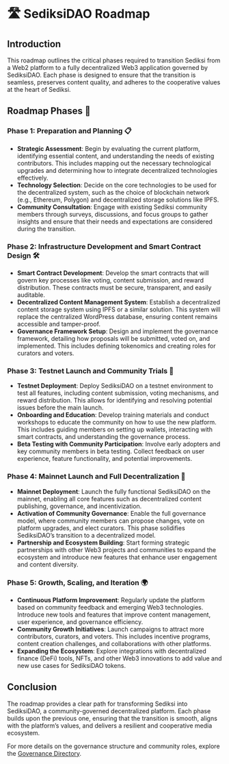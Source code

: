 # 🛣️ SediksiDAO Roadmap

## Introduction
This roadmap outlines the critical phases required to transition Sediksi from a Web2 platform to a fully decentralized Web3 application governed by SediksiDAO. Each phase is designed to ensure that the transition is seamless, preserves content quality, and adheres to the cooperative values at the heart of Sediksi.

## Roadmap Phases 🌱

### Phase 1: Preparation and Planning 📋
- **Strategic Assessment**: Begin by evaluating the current platform, identifying essential content, and understanding the needs of existing contributors. This includes mapping out the necessary technological upgrades and determining how to integrate decentralized technologies effectively.
- **Technology Selection**: Decide on the core technologies to be used for the decentralized system, such as the choice of blockchain network (e.g., Ethereum, Polygon) and decentralized storage solutions like IPFS.
- **Community Consultation**: Engage with existing Sediksi community members through surveys, discussions, and focus groups to gather insights and ensure that their needs and expectations are considered during the transition.

### Phase 2: Infrastructure Development and Smart Contract Design 🛠️
- **Smart Contract Development**: Develop the smart contracts that will govern key processes like voting, content submission, and reward distribution. These contracts must be secure, transparent, and easily auditable.
- **Decentralized Content Management System**: Establish a decentralized content storage system using IPFS or a similar solution. This system will replace the centralized WordPress database, ensuring content remains accessible and tamper-proof.
- **Governance Framework Setup**: Design and implement the governance framework, detailing how proposals will be submitted, voted on, and implemented. This includes defining tokenomics and creating roles for curators and voters.

### Phase 3: Testnet Launch and Community Trials 🧪
- **Testnet Deployment**: Deploy SediksiDAO on a testnet environment to test all features, including content submission, voting mechanisms, and reward distribution. This allows for identifying and resolving potential issues before the main launch.
- **Onboarding and Education**: Develop training materials and conduct workshops to educate the community on how to use the new platform. This includes guiding members on setting up wallets, interacting with smart contracts, and understanding the governance process.
- **Beta Testing with Community Participation**: Involve early adopters and key community members in beta testing. Collect feedback on user experience, feature functionality, and potential improvements.

### Phase 4: Mainnet Launch and Full Decentralization 🚀
- **Mainnet Deployment**: Launch the fully functional SediksiDAO on the mainnet, enabling all core features such as decentralized content publishing, governance, and incentivization.
- **Activation of Community Governance**: Enable the full governance model, where community members can propose changes, vote on platform upgrades, and elect curators. This phase solidifies SediksiDAO’s transition to a decentralized model.
- **Partnership and Ecosystem Building**: Start forming strategic partnerships with other Web3 projects and communities to expand the ecosystem and introduce new features that enhance user engagement and content diversity.

### Phase 5: Growth, Scaling, and Iteration 🌍
- **Continuous Platform Improvement**: Regularly update the platform based on community feedback and emerging Web3 technologies. Introduce new tools and features that improve content management, user experience, and governance efficiency.
- **Community Growth Initiatives**: Launch campaigns to attract more contributors, curators, and voters. This includes incentive programs, content creation challenges, and collaborations with other platforms.
- **Expanding the Ecosystem**: Explore integrations with decentralized finance (DeFi) tools, NFTs, and other Web3 innovations to add value and new use cases for SediksiDAO tokens.

## Conclusion
The roadmap provides a clear path for transforming Sediksi into SediksiDAO, a community-governed decentralized platform. Each phase builds upon the previous one, ensuring that the transition is smooth, aligns with the platform’s values, and delivers a resilient and cooperative media ecosystem.

For more details on the governance structure and community roles, explore the [Governance Directory](../governance/governance_structure.md).
